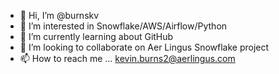 - 👋 Hi, I’m @burnskv
- 👀 I’m interested in Snowflake/AWS/Airflow/Python
- 🌱 I’m currently learning about GitHub
- 💞️ I’m looking to collaborate on Aer Lingus Snowflake project
- 📫 How to reach me ... kevin.burns2@aerlingus.com

<!---
burnskv/burnskv is a ✨ special ✨ repository because its `README.md` (this file) appears on your GitHub profile.
You can click the Preview link to take a look at your changes.
--->
